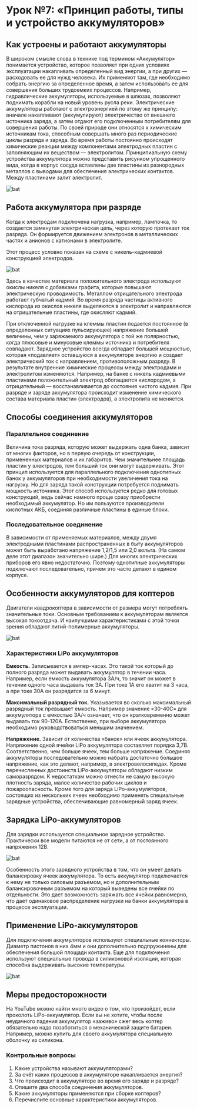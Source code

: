 Урок №7: «Принцип работы, типы и устройство аккумуляторов»
===========================================================

Как устроены и работают аккумуляторы
------------------------------------

В широком смысле слова в технике под термином «Аккумулятор» понимается устройство, которое позволяет при одних условиях эксплуатации накапливать определенный вид энергии, а при других — расходовать ее для нужд человека.
Их применяют там, где необходимо собрать энергию за определенное время, а затем использовать ее для совершения больших трудоемких процессов. Например, гидравлические аккумуляторы, используемые в шлюзах, позволяют поднимать корабли на новый уровень русла реки.
Электрические аккумуляторы работают с электроэнергией по этому же принципу: вначале накапливают (аккумулируют) электричество от внешнего источника заряда, а затем отдают его подключенным потребителям для совершения работы. По своей природе они относятся к химическим источникам тока, способным совершать много раз периодические циклы разряда и заряда.
Во время работы постоянно происходят химические реакции между компонентами электродных пластин с заполняющим их веществом — электролитом.
Принципиальную схему устройства аккумулятора можно представить рисунком упрощенного вида, когда в корпус сосуда вставлены две пластины из разнородных металлов с выводами для обеспечения электрических контактов. Между пластинами залит электролит.

![bat](../assets/11_1.png)

Работа аккумулятора при разряде
-------------------------------

Когда к электродам подключена нагрузка, например, лампочка, то создается замкнутая электрическая цепь, через которую протекает ток разряда. Он формируется движением электронов в металлических частях и анионов с катионами в электролите.

Этот процесс условно показан на схеме с никель-кадмиевой конструкцией электродов.

![bat](../assets/11_2.png)

Здесь в качестве материала положительного электрода используют окислы никеля с добавками графита, которые повышают электрическую проводимость. Металлом отрицательного электрода работает губчатый кадмий.
Во время разряда частицы активного кислорода из окислов никеля выделяются в электролит и направляются на отрицательные пластины, где окисляют кадмий.

При отключенной нагрузке на клеммы пластин подается постоянное (в определенных ситуациях пульсирующее) напряжение большей величины, чем у заряжаемого аккумулятора с той же полярностью, когда плюсовые и минусовые клеммы источника и потребителя совпадают.
Зарядное устройство всегда обладает большей мощностью, которая «подавляет» оставшуюся в аккумуляторе энергию и создает электрический ток с направлением, противоположным разряду. В результате внутренние химические процессы между электродами и электролитом изменяются. Например, на банке с никель кадмиевыми пластинами положительный электрод обогащается кислородом, а отрицательный — восстанавливается до состояния чистого кадмия.
При разряде и заряде аккумулятора происходит изменение химического состава материала пластин (электродов), а электролита не меняется.

Способы соединения аккумуляторов
--------------------------------

### Параллельное соединение

Величина тока разряда, которую может выдержать одна банка, зависит от многих факторов, но в первую очередь от конструкции, примененных материалов и их габаритов. Чем значительнее площадь пластин у электродов, тем больший ток они могут выдерживать.
Этот принцип используется для параллельного подключения однотипных банок у аккумуляторов при необходимости увеличения тока на нагрузку. Но для заряда такой конструкции потребуется поднимать мощность источника. Этот способ используется редко для готовых конструкций, ведь сейчас намного проще сразу приобрести необходимый аккумулятор. Но им пользуются производители кислотных АКБ, соединяя различные пластины в единые блоки.

### Последовательное соединение

В зависимости от применяемых материалов, между двумя электродными пластинами распространенных в быту аккумуляторов может быть выработано напряжение 1,2/1,5 или 2,0 вольта. (На самом деле этот диапазон значительно шире.) Для многих электрических приборов его явно недостаточно. Поэтому однотипные аккумуляторы подключают последовательно, причем это часто делают в едином корпусе.

Особенности аккумуляторов для коптеров
--------------------------------------

Двигатели квадрокоптера в зависимости от размера могут потреблять значительные токи. Основным требованием к аккумуляторам является высокая токоотдача. И наилучшими характеристиками с этой точки зрения обладают литий-полимерные аккумуляторы.

![bat](../assets/11_3.png)

### Характеристики LiPo аккумуляторов

**Емкость.** Записывается в ампер-часах. Это такой ток который до полного разряда может выдавать аккумулятор в течении часа. Например, если емкость аккумулятора 3А/ч, то значит он может в течении одного часа выдавать ток 3А. При токе 1А его хватит на 3 часа, а при токе 30А он разрядится за 6 минут.

**Максимальный разрядный ток.** Указывается во сколько максимальный разрядный ток превышает емкость. Например значение «30-40C» для аккумулятора с емкостью 3А/ч означает, что он кратковременно может выдавать ток 90-120А. Естественно, при выборе аккумулятора необходимо руководствоваться меньшим значением.

**Напряжение.** Зависит от количества «банок» или ячеек аккумулятора. Напряжение одной ячейки LiPo аккумулятора составляет порядка 3,7В. Соответственно, чем больше ячеек, тем больше напряжение. Соединяя аккумуляторы последовательно можно набрать достаточно большое напряжение, как это делают, например, в электровелосипедах.
Кроме перечисленных достоинств LiPo-аккумуляторы обладают низким саморазрядом. К недостаткам можно отнести не самую высокую плотность заряда, малое количество рабочих циклов и пожароопасность. Кроме того для заряда LiPo-аккумуляторов, состоящих из нескольких ячеек необходимо применять специальные зарядные устройства, обеспечивающие равномерный заряд ячеек.

Зарядка LiPo-аккумуляторов
--------------------------

Для зарядки используется  специальное зарядное устройство. Практически все модели питаются не от сети, а от постоянного напряжения 12В.

![bat](../assets/11_4.png)

Особенность этого зарядного устройства в том, что он умеет делать балансировку ячеек аккумулятора. То есть аккумулятор подключается к нему не только силовым разъемом, но и дополнительным балансировочным разъемом на который выведены все ячейки по отдельности. Это дает возможность заряжать все ячейки равномерно, что дает одинаковое распределение нагрузки на банки аккумулятора в процессе эксплуатации.

Применение LiPo-аккумуляторов
-----------------------------

Для подключения аккумуляторов используют специальные коннекторы. Диаметр пистонов в них 4мм и они дополнительно подпружинены для обеспечения большой площади контакта. Еще для подключения используют специальные провода в силиконовой изоляции, которая способна выдерживать высокие температуры.

![bat](../assets/11_5.png)

Меры предосторожности
---------------------

На YouTube можно найти много видео о том, что произойдет, если проколоть LiPo-аккумулятор. Если вы не хотите, чтобы после неудачного падения аккумулятор «заживо» сжег весь коптер обязательно надо позаботиться о механической защите батареи. Например, можно купить для своего аккумулятора специальную оболочку из силикона.

### Контрольные вопросы

1) Какие устройства называют аккумуляторами?
2) За счёт каких процессов в аккумуляторе накапливается энергия?
3) Что происходит в аккумуляторе во время его заряде и разряде?
4) Опишите два способа соединения аккумуляторов.
5) Какие аккумуляторы применяются при сборке коптеров?
6) Перечислите основные характеристики аккумуляторов.
